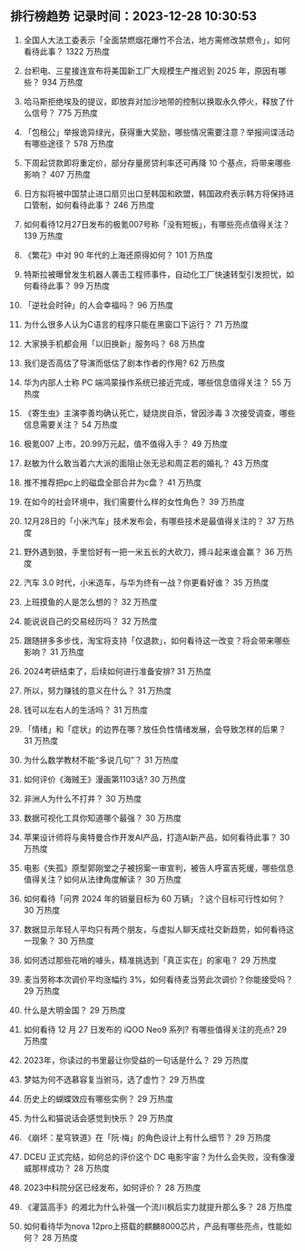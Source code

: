
## 排行榜趋势 记录时间：2023-12-28 10:30:53
  
  1. 全国人大法工委表示「全面禁燃烟花爆竹不合法，地方需修改禁燃令」，如何看待此事？ 1322 万热度
    
  2. 台积电、三星接连宣布将美国新工厂大规模生产推迟到 2025 年，原因有哪些？ 934 万热度
    
  3. 哈马斯拒绝埃及的提议，即放弃对加沙地带的控制以换取永久停火，释放了什么信号？ 775 万热度
    
  4. 「包租公」举报诡异绿光，获得重大奖励，哪些情况需要注意？举报间谍活动有哪些途径？ 578 万热度
    
  5. 下周起贷款即将重定价，部分存量房贷利率还可再降 10 个基点，将带来哪些影响？ 407 万热度
    
  6. 日方拟将被中国禁止进口扇贝出口至韩国和欧盟，韩国政府表示韩方将保持进口管制，如何看待此事？ 246 万热度
    
  7. 如何看待12月27日发布的极氪007号称「没有短板」，有哪些亮点值得关注？ 139 万热度
    
  8. 《繁花》中对 90 年代的上海还原得如何？ 101 万热度
    
  9. 特斯拉被曝曾发生机器人袭击工程师事件，自动化工厂快速转型引发担忧，如何看待此事？ 99 万热度
    
  10. 「逆社会时钟」的人会幸福吗？ 96 万热度
    
  11. 为什么很多人认为C语言的程序只能在黑窗口下运行？ 71 万热度
    
  12. 大家换手机都会用「以旧换新」服务吗？ 68 万热度
    
  13. 我们是否高估了导演而低估了剧本作者的作用? 62 万热度
    
  14. 华为内部人士称 PC 端鸿蒙操作系统已接近完成，哪些信息值得关注？ 55 万热度
    
  15. 《寄生虫》主演李善均确认死亡，疑烧炭自杀，曾因涉毒 3 次接受调查，哪些信息需要关注？ 54 万热度
    
  16. 极氪007 上市，20.99万元起，值不值得入手？ 49 万热度
    
  17. 赵敏为什么敢当着六大派的面阻止张无忌和周芷若的婚礼？ 43 万热度
    
  18. 推不推荐把pc上的磁盘全部合并为c盘？ 41 万热度
    
  19. 在如今的社会环境中，我们需要什么样的女性角色？ 39 万热度
    
  20. 12月28日的「小米汽车」技术发布会，有哪些技术是最值得关注的？ 37 万热度
    
  21. 野外遇到狼，手里恰好有一把一米五长的大砍刀，搏斗起来谁会赢？ 36 万热度
    
  22. 汽车 3.0 时代，小米造车，与华为终有一战？你更看好谁？ 35 万热度
    
  23. 上班摸鱼的人是怎么想的？ 32 万热度
    
  24. 能说说自己的交易经历吗？ 32 万热度
    
  25. 跟随拼多多步伐，淘宝将支持「仅退款」，如何看待这一改变？将会带来哪些影响？ 31 万热度
    
  26. 2024考研结束了，后续如何进行准备安排? 31 万热度
    
  27. 所以，努力赚钱的意义在什么？ 31 万热度
    
  28. 钱可以左右人的生活吗？ 31 万热度
    
  29. 「情绪」和「症状」的边界在哪？放任负性情绪发展，会导致怎样的后果？ 31 万热度
    
  30. 为什么数学教材不能“多说几句”？ 31 万热度
    
  31. 如何评价《海贼王》漫画第1103话? 30 万热度
    
  32. 非洲人为什么不打井？ 30 万热度
    
  33. 数据可视化工具你知道哪个最强？ 30 万热度
    
  34. 苹果设计师将与奥特曼合作开发AI产品，打造AI新产品，如何看待此事？ 30 万热度
    
  35. 电影《失孤》原型郭刚堂之子被拐案一审宣判，被告人呼富吉死缓，哪些信息值得关注？如何从法律角度解读？ 30 万热度
    
  36. 如何看待「问界 2024 年的销量目标为 60 万辆」？这个目标可行性如何？ 30 万热度
    
  37. 数据显示年轻人平均只有两个朋友，与虚拟人聊天成社交新趋势，如何看待这一现象？ 30 万热度
    
  38. 如何透过那些花哨的噱头，精准挑选到「真正实在」的家电？ 29 万热度
    
  39. 麦当劳称本次调价平均涨幅约 3%，如何看待麦当劳此次调价？你能接受吗？ 29 万热度
    
  40. 什么是大明金国？ 29 万热度
    
  41. 如何看待 12 月 27 日发布的 iQOO Neo9 系列? 有哪些值得关注的亮点? 29 万热度
    
  42. 2023年，你读过的书里最让你受益的一句话是什么？ 29 万热度
    
  43. 梦姑为何不选慕容复当驸马，选了虚竹？ 29 万热度
    
  44. 历史上的蝴蝶效应有哪些实例？ 29 万热度
    
  45. 为什么和猫说话会感觉到快乐？ 29 万热度
    
  46. 《崩坏：星穹铁道》在「阮·梅」的角色设计上有什么细节？ 29 万热度
    
  47. DCEU 正式完结，如何总的评价这个 DC 电影宇宙？为什么会失败，没有像漫威那样成功？ 28 万热度
    
  48. 2023中科院分区已经发布，如何评价？ 28 万热度
    
  49. 《灌篮高手》的湘北为什么补强一个流川枫后实力就提升那么多？ 28 万热度
    
  50. 如何看待华为nova 12pro上搭载的麒麟8000芯片，产品有哪些亮点，性能如何？ 28 万热度
    